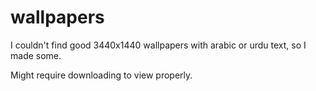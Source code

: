 # wallpapers

I couldn't find good 3440x1440 wallpapers with arabic or urdu text, so I made some.

Might require downloading to view properly.
